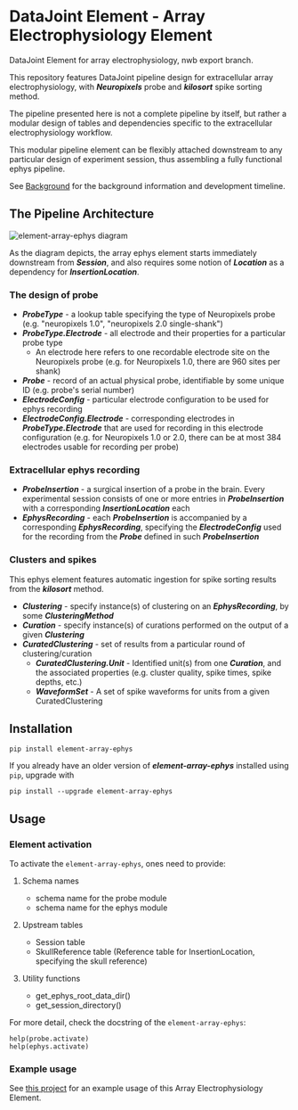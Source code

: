# DataJoint Element - Array Electrophysiology Element
DataJoint Element for array electrophysiology, nwb export branch.

This repository features DataJoint pipeline design for extracellular array electrophysiology,
with ***Neuropixels*** probe and ***kilosort*** spike sorting method.

The pipeline presented here is not a complete pipeline by itself, but rather a modular
design of tables and dependencies specific to the extracellular electrophysiology workflow.

This modular pipeline element can be flexibly attached downstream
to any particular design of experiment session, thus assembling a fully functional
ephys pipeline.

See [Background](Background.md) for the background information and development timeline.

## The Pipeline Architecture

![element-array-ephys diagram](images/attached_array_ephys_element.svg)

As the diagram depicts, the array ephys element starts immediately downstream from ***Session***,
and also requires some notion of ***Location*** as a dependency for ***InsertionLocation***.

### The design of probe

+ ***ProbeType*** - a lookup table specifying the type of Neuropixels probe (e.g. "neuropixels 1.0", "neuropixels 2.0 single-shank")
+ ***ProbeType.Electrode*** - all electrode and their properties for a particular probe type
    + An electrode here refers to one recordable electrode site on the Neuropixels probe (e.g. for Neuropixels 1.0, there are 960 sites per shank)
+ ***Probe*** - record of an actual physical probe, identifiable by some unique ID (e.g. probe's serial number)
+ ***ElectrodeConfig*** - particular electrode configuration to be used for ephys recording
+ ***ElectrodeConfig.Electrode*** - corresponding electrodes in ***ProbeType.Electrode*** that are used for recording in this electrode configuration (e.g. for Neuropixels 1.0 or 2.0, there can be at most 384 electrodes usable for recording per probe)

### Extracellular ephys recording

+ ***ProbeInsertion*** - a surgical insertion of a probe in the brain. Every experimental session consists of one or more entries in ***ProbeInsertion*** with a corresponding ***InsertionLocation*** each
+ ***EphysRecording*** - each ***ProbeInsertion*** is accompanied by a corresponding ***EphysRecording***, specifying the ***ElectrodeConfig*** used for the recording from the ***Probe*** defined in such ***ProbeInsertion***

### Clusters and spikes

This ephys element features automatic ingestion for spike sorting results from the ***kilosort*** method.

+ ***Clustering*** - specify instance(s) of clustering on an ***EphysRecording***, by some ***ClusteringMethod***
+ ***Curation*** - specify instance(s) of curations performed on the output of a given ***Clustering***
+ ***CuratedClustering*** - set of results from a particular round of clustering/curation
    + ***CuratedClustering.Unit*** - Identified unit(s) from one ***Curation***, and the associated properties (e.g. cluster quality, spike times, spike depths, etc.)
    + ***WaveformSet*** - A set of spike waveforms for units from a given CuratedClustering

## Installation
```
pip install element-array-ephys
```

If you already have an older version of ***element-array-ephys*** installed using `pip`, upgrade with
```
pip install --upgrade element-array-ephys
```

## Usage

### Element activation

To activate the `element-array-ephys`, ones need to provide:

1. Schema names
    + schema name for the probe module
    + schema name for the ephys module

2. Upstream tables
    + Session table
    + SkullReference table (Reference table for InsertionLocation, specifying the skull reference)

3. Utility functions
    + get_ephys_root_data_dir()
    + get_session_directory()

For more detail, check the docstring of the `element-array-ephys`:

    help(probe.activate)
    help(ephys.activate)

### Example usage

See [this project](https://github.com/datajoint/workflow-array-ephys) for an example usage of this Array Electrophysiology Element.
